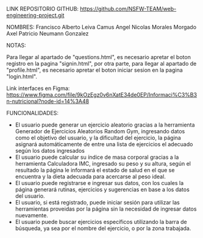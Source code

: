 LINK REPOSITORIO GITHUB:
https://github.com/NSFW-TEAM/web-engineering-project.git

NOMBRES:
Francisco Alberto Leiva Camus 
Angel Nicolas Morales Morgado 
Axel Patricio Neumann Gonzalez


NOTAS:

Para llegar al apartado de "questions.html", es necesario apretar el boton registro en la pagina "signin.html", por otra parte,
para llegar al apartado de "profile.html", es necesario apretar el boton iniciar sesion en la pagina "login.html".

Link interfaces en Figma: https://www.figma.com/file/9kOzEgz0v6nXatE34de0EP/Informaci%C3%B3n-nutricional?node-id=14%3A48

FUNCIONALIDADES:
- El usuario puede generar un ejercicio aleatorio gracias a la herramienta Generador de Ejercicios Aleatorios Random Gym, ingresando datos como el objetivo del usuario, y la dificultad del ejercicio, la página asignará automáticamente de entre una lista de ejercicios el adecuado según los datos ingresados
- El usuario puede calcular su índice de masa corporal gracias a la herramienta Calculadora IMC, ingresado su peso y su altura, según el resultado la página le informará el estado de salud en el que se encuentra y la dieta adecuada para acercarse al peso ideal.
- El usuario puede registrarse e ingresar sus datos, con los cuales la página generará rutinas, ejercicios y sugerencias en base a los datos del usuario.
- El usuario, si está registrado, puede iniciar sesión para utilizar las herramientas proveidas por la página sin la necesidad de ingresar datos nuevamente.
- El usuario puede buscar ejercicios específicos utilizando la barra de búsqueda, ya sea por el nombre del ejercicio, o por la zona trabajada.